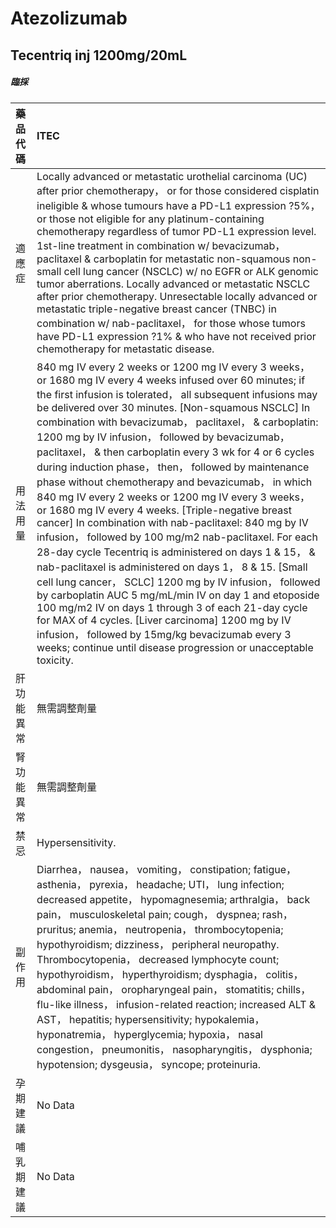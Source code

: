 # Atezolizumab

## Tecentriq inj 1200mg/20mL

##### 臨採

| 藥品代碼   | ITEC                                                                                                                                                                                                                                                                                                                                                                                                                                                                                                                                                                                                                                                                                                                                                                                                                                                                                                                                                                                                                                                                                                                                                                                                                                    |
|:-----------|:----------------------------------------------------------------------------------------------------------------------------------------------------------------------------------------------------------------------------------------------------------------------------------------------------------------------------------------------------------------------------------------------------------------------------------------------------------------------------------------------------------------------------------------------------------------------------------------------------------------------------------------------------------------------------------------------------------------------------------------------------------------------------------------------------------------------------------------------------------------------------------------------------------------------------------------------------------------------------------------------------------------------------------------------------------------------------------------------------------------------------------------------------------------------------------------------------------------------------------------|
| 適應症     | Locally advanced or metastatic urothelial carcinoma (UC) after prior chemotherapy， or for those considered cisplatin ineligible & whose tumours have a PD-L1 expression ?5%， or those not eligible for any platinum-containing chemotherapy regardless of tumor PD-L1 expression level. 1st-line treatment in combination w/ bevacizumab， paclitaxel & carboplatin for metastatic non-squamous non-small cell lung cancer (NSCLC) w/ no EGFR or ALK genomic tumor aberrations. Locally advanced or metastatic NSCLC after prior chemotherapy. Unresectable locally advanced or metastatic triple-negative breast cancer (TNBC) in combination w/ nab-paclitaxel， for those whose tumors have PD-L1 expression ?1% & who have not received prior chemotherapy for metastatic disease.                                                                                                                                                                                                                                                                                                                                                                                                                                                |
| 用法用量   | 840 mg IV every 2 weeks or 1200 mg IV every 3 weeks， or 1680 mg IV every 4 weeks infused over 60 minutes; if the first infusion is tolerated， all subsequent infusions may be delivered over 30 minutes.  [Non-squamous NSCLC] In combination with bevacizumab， paclitaxel， & carboplatin: 1200 mg by IV infusion， followed by bevacizumab， paclitaxel， & then carboplatin every 3 wk for 4 or 6 cycles during induction phase， then， followed by maintenance phase without chemotherapy and bevazicumab， in which 840 mg IV every 2 weeks or 1200 mg IV every 3 weeks， or 1680 mg IV every 4 weeks.  [Triple-negative breast cancer] In combination with nab-paclitaxel: 840 mg by IV infusion， followed by 100 mg/m2 nab-paclitaxel. For each 28-day cycle Tecentriq is administered on days 1 & 15， & nab-paclitaxel is administered on days 1， 8 & 15.  [Small cell lung cancer， SCLC] 1200 mg by IV infusion， followed by carboplatin AUC 5 mg/mL/min IV on day 1 and etoposide 100 mg/m2 IV on days 1 through 3 of each 21-day cycle for MAX of 4 cycles.  [Liver carcinoma] 1200 mg by IV infusion， followed by 15mg/kg bevacizumab every 3 weeks; continue until disease progression or unacceptable toxicity. |
| 肝功能異常 | 無需調整劑量                                                                                                                                                                                                                                                                                                                                                                                                                                                                                                                                                                                                                                                                                                                                                                                                                                                                                                                                                                                                                                                                                                                                                                                                                            |
| 腎功能異常 | 無需調整劑量                                                                                                                                                                                                                                                                                                                                                                                                                                                                                                                                                                                                                                                                                                                                                                                                                                                                                                                                                                                                                                                                                                                                                                                                                            |
| 禁忌       | Hypersensitivity.                                                                                                                                                                                                                                                                                                                                                                                                                                                                                                                                                                                                                                                                                                                                                                                                                                                                                                                                                                                                                                                                                                                                                                                                                       |
| 副作用     | Diarrhea， nausea， vomiting， constipation; fatigue， asthenia， pyrexia， headache; UTI， lung infection; decreased appetite， hypomagnesemia; arthralgia， back pain， musculoskeletal pain; cough， dyspnea; rash， pruritus; anemia， neutropenia， thrombocytopenia; hypothyroidism; dizziness， peripheral neuropathy. Thrombocytopenia， decreased lymphocyte count; hypothyroidism， hyperthyroidism; dysphagia， colitis， abdominal pain， oropharyngeal pain， stomatitis; chills， flu-like illness， infusion-related reaction; increased ALT & AST， hepatitis; hypersensitivity; hypokalemia， hyponatremia， hyperglycemia; hypoxia， nasal congestion， pneumonitis， nasopharyngitis， dysphonia; hypotension; dysgeusia， syncope; proteinuria.                                                                                                                                                                                                                                                                                                                                                                                                                                                                     |
| 孕期建議   | No Data                                                                                                                                                                                                                                                                                                                                                                                                                                                                                                                                                                                                                                                                                                                                                                                                                                                                                                                                                                                                                                                                                                                                                                                                                                 |
| 哺乳期建議 | No Data                                                                                                                                                                                                                                                                                                                                                                                                                                                                                                                                                                                                                                                                                                                                                                                                                                                                                                                                                                                                                                                                                                                                                                                                                                 |

